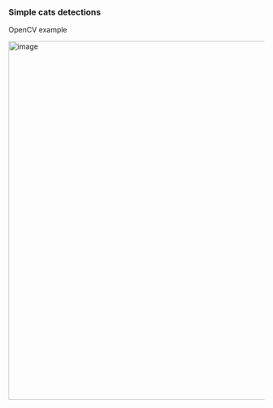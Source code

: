 ### Simple cats detections
OpenCV example

<img width="1001" height="706" alt="image" src="https://github.com/user-attachments/assets/c85c1e80-8d9f-4698-b449-08467f244cfa" />
